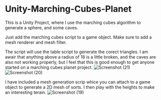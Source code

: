 # Unity-Marching-Cubes-Planet
This is a Unity Project, where I use the marching cubes algorithm to generate a sphere, and some caves. 

Just add the marching cubes script to a game object. Make sure to add a mesh renderer and mesh filter. 

The script will use the table script to generate the corect triangles. I am awair that anything above a radius of 18 is a little broken, and the caves are also not working properly, but I feel that this is good enough to get anyone started on a marching cubes planet project.
![Screenshot (21)](https://github.com/SeanBritsDev/Unity-Marching-Cubes-Planet/assets/75024209/623199ee-b0e3-4bea-b3ce-79c9f98b8b9b)
![Screenshot (20)](https://github.com/SeanBritsDev/Unity-Marching-Cubes-Planet/assets/75024209/0637034d-4c2e-44b1-a365-6a028d748a70)


I have included a mesh generation scrip whice you can attach to a game object to generate a 2D mesh of sorts. I then play with the heights to make an interesting terain. 
![Screenshot (19)](https://github.com/SeanBritsDev/Unity-Marching-Cubes-Planet/assets/75024209/7a3a54f7-800a-478a-b1d3-c152e7b5c368)

